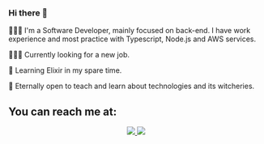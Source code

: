 ### Hi there 👋
<p> 👩🏻‍💻  I'm a Software Developer, mainly focused on back-end. I have work experience and most practice with Typescript, Node.js and AWS services. </p>
<p> 🙋🏻‍♀️  Currently looking for a new job. </p>
<p> 🌱  Learning Elixir in my spare time. </p>
<p> 🤗  Eternally open to teach and learn about technologies and its witcheries. </p>

## You can reach me at:
<p align="center">
    <a href="https://br.linkedin.com/in/beatriz-mattos">
    <img src="https://img.shields.io/badge/LinkedIn-0077B5?style=for-the-badge&logo=linkedin&logoColor=white"/>
    </a>
     <a href="mailto:bjungersmattos@gmail.com?subject=Oi,%20Bia!%20">
    <img src="https://img.shields.io/badge/Gmail-D14836?style=for-the-badge&logo=gmail&logoColor=white"/>
    </a>
</p>
